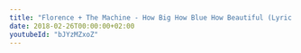 ```yaml
---
title: "Florence + The Machine - How Big How Blue How Beautiful (Lyric Video)"
date: 2018-02-26T00:00:00+02:00
youtubeId: "bJYzMZxoZ"
---
```

